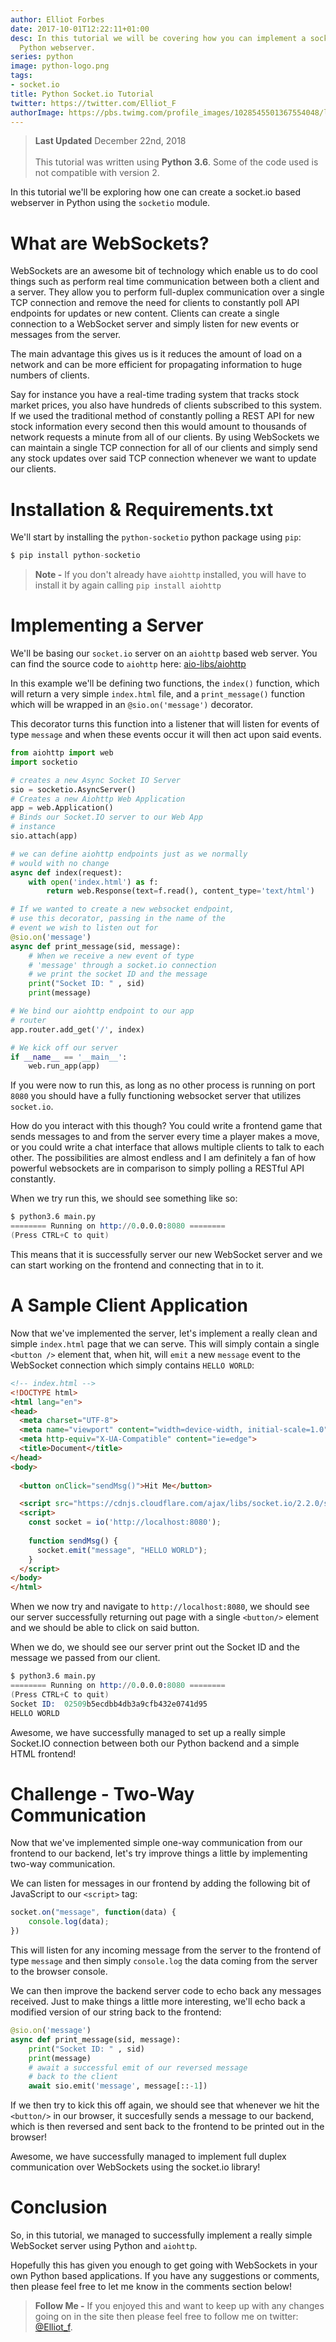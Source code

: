 ```yaml
---
author: Elliot Forbes
date: 2017-10-01T12:22:11+01:00
desc: In this tutorial we will be covering how you can implement a socket.io based
  Python webserver.
series: python
image: python-logo.png
tags:
- socket.io
title: Python Socket.io Tutorial
twitter: https://twitter.com/Elliot_F
authorImage: https://pbs.twimg.com/profile_images/1028545501367554048/lzr43cQv_400x400.jpg
---
```


> **Last Updated** December 22nd, 2018 <br/><br/>
> This tutorial was written using **Python 3.6**. Some of the code used is not compatible with version 2. 

In this tutorial we'll be exploring how one can create a socket.io based webserver in Python using the `socketio` module. 

# What are WebSockets?

WebSockets are an awesome bit of technology which enable us to do cool things such as perform real time communication between both a client and a server. They allow you to perform full-duplex communication over a single TCP connection and remove the need for clients to constantly poll API endpoints for updates or new content. Clients can create a single connection to a WebSocket server and simply listen for new events or messages from the server. 

The main advantage this gives us is it reduces the amount of load on a network and can be more efficient for propagating information to huge numbers of clients. 

Say for instance you have a real-time trading system that tracks stock market prices, you also have hundreds of clients subscribed to this system. If we used the traditional method of constantly polling a REST API for new stock information every second then this would amount to thousands of network requests a minute from all of our clients. By using WebSockets we can maintain a single TCP connection for all of our clients and simply send any stock updates over said TCP connection whenever we want to update our clients. 

# Installation & Requirements.txt

We'll start by installing the `python-socketio` python package using `pip`:

```py
$ pip install python-socketio
```

> **Note -** If you don't already have `aiohttp` installed, you will have to install it by again calling `pip install aiohttp`

# Implementing a Server

We'll be basing our `socket.io` server on an `aiohttp` based web server. You can find the source code to `aiohttp` here: [aio-libs/aiohttp](https://github.com/aio-libs/aiohttp) 

In this example we'll be defining two functions, the `index()` function, which will return a very simple `index.html` file, and a `print_message()` function which will be wrapped in an `@sio.on('message')` decorator. 

This decorator turns this function into a listener that will listen for events of type `message` and when these events occur it will then act upon said events. 

```py
from aiohttp import web
import socketio

# creates a new Async Socket IO Server
sio = socketio.AsyncServer()
# Creates a new Aiohttp Web Application
app = web.Application()
# Binds our Socket.IO server to our Web App
# instance
sio.attach(app)

# we can define aiohttp endpoints just as we normally
# would with no change
async def index(request):
    with open('index.html') as f:
        return web.Response(text=f.read(), content_type='text/html')

# If we wanted to create a new websocket endpoint, 
# use this decorator, passing in the name of the 
# event we wish to listen out for
@sio.on('message')
async def print_message(sid, message):
    # When we receive a new event of type 
    # 'message' through a socket.io connection
    # we print the socket ID and the message
    print("Socket ID: " , sid)
    print(message)

# We bind our aiohttp endpoint to our app
# router
app.router.add_get('/', index)

# We kick off our server
if __name__ == '__main__':
    web.run_app(app)
```

If you were now to run this, as long as no other process is running on port `8080` you should have a fully functioning websocket server that utilizes `socket.io`. 

How do you interact with this though? You could write a frontend game that sends messages to and from the server every time a player makes a move, or you could write a chat interface that allows multiple clients to talk to each other. The possibilities are almost endless and I am definitely a fan of how powerful websockets are in comparison to simply polling a RESTful API constantly.   

When we try run this, we should see something like so:

```s
$ python3.6 main.py
======== Running on http://0.0.0.0:8080 ========
(Press CTRL+C to quit)
```

This means that it is successfully server our new WebSocket server and we can start working on the frontend and connecting that in to it.

# A Sample Client Application

Now that we've implemented the server, let's implement a really clean and simple `index.html` page that we can serve. This will simply contain a single `<button />` element that, when hit, will `emit` a new `message` event to the WebSocket connection which simply contains `HELLO WORLD`:

```html
<!-- index.html -->
<!DOCTYPE html>
<html lang="en">
<head>
  <meta charset="UTF-8">
  <meta name="viewport" content="width=device-width, initial-scale=1.0">
  <meta http-equiv="X-UA-Compatible" content="ie=edge">
  <title>Document</title>
</head>
<body>
  
  <button onClick="sendMsg()">Hit Me</button>

  <script src="https://cdnjs.cloudflare.com/ajax/libs/socket.io/2.2.0/socket.io.js"></script>
  <script>
    const socket = io('http://localhost:8080');
    
    function sendMsg() {
      socket.emit("message", "HELLO WORLD");
    }
  </script>
</body>
</html>
```

When we now try and navigate to `http://localhost:8080`, we should see our server successfully returning out page with a single `<button/>` element and we should be able to click on said button.

When we do, we should see our server print out the Socket ID and the message we passed from our client.

```s
$ python3.6 main.py
======== Running on http://0.0.0.0:8080 ========
(Press CTRL+C to quit)
Socket ID:  02509b5ecdbb4db3a9cfb432e0741d95
HELLO WORLD
```

Awesome, we have successfully managed to set up a really simple Socket.IO connection between both our Python backend and a simple HTML frontend!

# Challenge - Two-Way Communication

Now that we've implemented simple one-way communication from our frontend to our backend, let's try improve things a little by implementing two-way communication.

We can listen for messages in our frontend by adding the following bit of JavaScript to our `<script>` tag:

```js
socket.on("message", function(data) {
    console.log(data);
})
```

This will listen for any incoming message from the server to the frontend of type `message` and then simply `console.log` the data coming from the server to the browser console.

We can then improve the backend server code to echo back any messages received. Just to make things a little more interesting, we'll echo back a modified version of our string back to the frontend:

```py
@sio.on('message')
async def print_message(sid, message):
    print("Socket ID: " , sid)
    print(message)
    # await a successful emit of our reversed message
    # back to the client
    await sio.emit('message', message[::-1])
```

If we then try to kick this off again, we should see that whenever we hit the `<button/>` in our browser, it succesfully sends a message to our backend, which is then reversed and sent back to the frontend to be printed out in the browser!

Awesome, we have successfully managed to implement full duplex communication over WebSockets using the socket.io library!

# Conclusion

So, in this tutorial, we managed to successfully implement a really simple WebSocket server using Python and `aiohttp`.

Hopefully this has given you enough to get going with WebSockets in your own Python based applications. If you have any suggestions or comments, then please feel free to let me know in the comments section below!

> **Follow Me -** If you enjoyed this and want to keep up with any changes going on in the site then please feel free to follow me on twitter: [@Elliot_f](https://twitter.com/elliot_f).